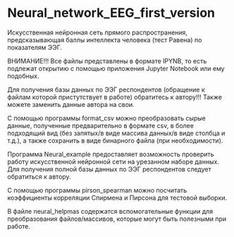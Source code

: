 # Neural_network_EEG_first_version
Искусственная нейронная сеть прямого распространения, предсказывающая баллы интеллекта человека (тест Равена) по показателям ЭЭГ.

ВНИМАНИЕ!!! Все файлы представлены в формате IPYNB, то есть подлежат открытию с помощью приложения Jupyter Notebook или ему подобных.

Для получения базы данных по ЭЭГ респондентов (обращение к файлам которой пристутствует в работе) обратитесь к автору!!! Также можете заменить данные автора на свои.

С помощью программы format_csv можно преобразовать сырые данные, полученные предварительно в формате csv, в более подходящий вид (без запятых/в виде массива данных/в виде столбца и т.д.), а также сохранить в виде бинарного файла (при необходимости).

Программа Neural_example предоставляет возможность проверить работу искусственной нейронной сети на урезанном наборе данных. Для получения полной базы данных по ЭЭГ респондентов следует обратиться к автору.

С помощью программы pirson_spearman можно посчитать коэффициенты корреляции Спирмена и Пирсона для тестовой выборки.

В файле neural_helpmas содержатся вспомогательные функции для преобразования файлов/массивов, которые могут быть полезными при работе.
